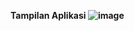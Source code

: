 <b> Tampilan Aplikasi <b>
![image](https://github.com/user-attachments/assets/aab3d91c-36b4-47ec-99d2-7484d677d894)
